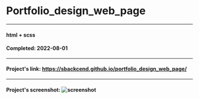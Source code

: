 # Portfolio_design_web_page


---

#### html + scss
#### Completed: 2022-08-01

---

#### Project's link: https://sbackcend.github.io/portfolio_design_web_page/

---

#### Project's screenshot: ![screenshot](https://user-images.githubusercontent.com/107551364/182100609-b74e0a21-a2ab-49a4-b3e1-b7f05ca3035c.png)






